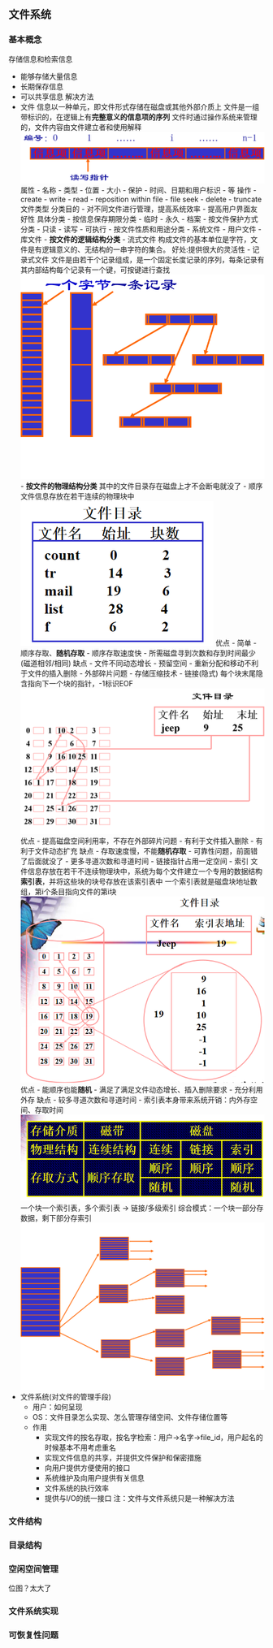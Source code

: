 ## 文件系统
### 基本概念
存储信息和检索信息
- 能够存储大量信息
- 长期保存信息
- 可以共享信息
解决方法
- 文件
    信息以一种单元，即文件形式存储在磁盘或其他外部介质上
    文件是一组带标识的，在逻辑上有**完整意义的信息项的序列**
    文件时通过操作系统来管理的，文件内容由文件建立者和使用解释
    ![](./ref/ch11_1.png)
    属性
        - 名称
        - 类型
        - 位置
        - 大小
        - 保护
        - 时间、日期和用户标识
        - 等
    操作
        - create
        - write
        - read
        - reposition within file - file seek
        - delete
        - truncate
    文件类型
        分类目的
        - 对不同文件进行管理，提高系统效率
        - 提高用户界面友好性
        具体分类
        - 按信息保存期限分类
          - 临时
          - 永久
          - 档案
        - 按文件保护方式分类
          - 只读
          - 读写
          - 可执行
        - 按文件性质和用途分类
          - 系统文件
          - 用户文件
          - 库文件
        - **按文件的逻辑结构分类**
          - 流式文件
            构成文件的基本单位是字符，文件是有逻辑意义的、无结构的一串字符的集合。
            好处:提供很大的灵活性
          - 记录式文件
            文件是由若干个记录组成，是一个固定长度记录的序列，每条记录有其内部结构每个记录有一个键，可按键进行查找
        ![](./ref/ch11_3.png)
        - **按文件的物理结构分类**
            其中的文件目录存在磁盘上才不会断电就没了
          - 顺序
            文件信息存放在若干连续的物理块中
            ![](./ref/ch11_4.png)
            优点
                - 简单
                - 顺序存取、**随机存取**
                - 顺序存取速度快
                - 所需磁盘寻到次数和存到时间最少(磁道相邻/相同)
            缺点
                - 文件不同动态增长
                - 预留空间
                - 重新分配和移动不利于文件的插入删除
                - 外部碎片问题
                - 存储压缩技术
          - 链接(隐式)
            每个块末尾隐含指向下一个块的指针，-1标识EOF
            ![](./ref/ch11_5.png)
            优点
                - 提高磁盘空间利用率，不存在外部碎片问题
                - 有利于文件插入删除
                - 有利于文件动态扩充
            缺点
                - 存取速度慢，不能**随机存取**
                - 可靠性问题，前面错了后面就没了
                - 更多寻道次数和寻道时间
                - 链接指针占用一定空间
          - 索引
            文件信息存放在若干不连续物理块中，系统为每个文件建立一个专用的数据结构**索引表**，并将这些块的块号存放在该索引表中
            一个索引表就是磁盘块地址数组，第i个条目指向文件的第i块
            ![](./ref/ch11_6.png)
            优点
                - 能顺序也能**随机**
                - 满足了满足文件动态增长、插入删除要求
                - 充分利用外存
            缺点
                - 较多寻道次数和寻道时间
                - 索引表本身带来系统开销：内外存空间、存取时间
        ![](./ref/ch11_2.png)
            一个块一个索引表，多个索引表 -> 链接/多级索引
            综合模式：一个块一部分存数据，剩下部分存索引
            ![](./ref/ch11_7.png)
- 文件系统(对文件的管理手段)
  - 用户：如何呈现
  - OS：文件目录怎么实现、怎么管理存储空间、文件存储位置等
  - 作用
    - 实现文件的按名存取，按名字检索：用户->名字->file_id，用户起名的时候基本不用考虑重名
    - 实现文件信息的共享，并提供文件保护和保密措施
    - 向用户提供方便使用的接口
    - 系统维护及向用户提供有关信息
    - 文件系统的执行效率
    - 提供与I/O的统一接口
注：文件与文件系统只是一种解决方法
### 文件结构
### 目录结构
### 空闲空间管理
位图？太大了
### 文件系统实现
### 可恢复性问题